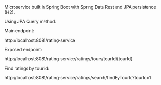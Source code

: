 Microservice built in Spring Boot with Spring Data Rest and JPA persistence (H2). 

Using JPA Query method.

Main endpoint:

http://localhost:8081/rating-service

Exposed endpoint:

http://localhost:8081/rating-service/ratings/tours/tourId/{tourId}

Find ratings by tour id:

http://localhost:8081/rating-service/ratings/search/findByTourId?tourId=1



